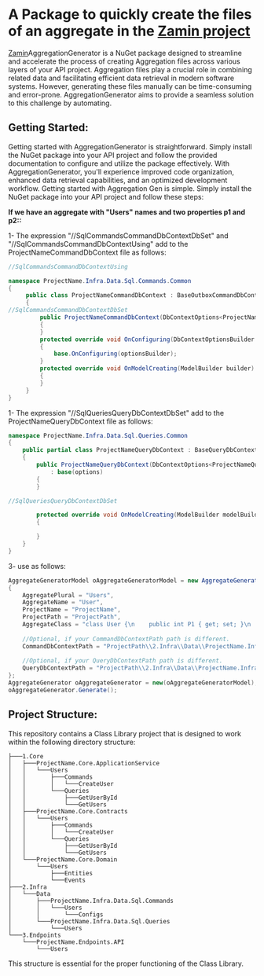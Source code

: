 # A Package to quickly create the files of an aggregate in the [Zamin project](https://github.com/oroumand/Zamin)


[Zamin](https://github.com/oroumand/Zamin)AggregationGenerator is a NuGet package designed to streamline and accelerate the process of creating Aggregation files across various layers of your API project. Aggregation files play a crucial role in combining related data and facilitating efficient data retrieval in modern software systems. However, generating these files manually can be time-consuming and error-prone. AggregationGenerator aims to provide a seamless solution to this challenge by automating.

## Getting Started:
Getting started with AggregationGenerator is straightforward. Simply install the NuGet package into your API project and follow the provided documentation to configure and utilize the package effectively. With AggregationGenerator, you'll experience improved code organization, enhanced data retrieval capabilities, and an optimized development workflow.
Getting started with Aggregation Gen is simple. Simply install the NuGet package into your API project and follow these steps:

**If we have an aggregate with "Users" names and two properties p1 and p2::**

1- The expression "//SqlCommandsCommandDbContextDbSet" and "//SqlCommandsCommandDbContextUsing" add to the ProjectNameCommandDbContext file as follows:
```C#
//SqlCommandsCommandDbContextUsing

namespace ProjectName.Infra.Data.Sql.Commands.Common
{
	 public class ProjectNameCommandDbContext : BaseOutboxCommandDbContext
	 {
//SqlCommandsCommandDbContextDbSet
		 public ProjectNameCommandDbContext(DbContextOptions<ProjectNameCommandDbContext> options) : base(options)
		 {
		 }
		 protected override void OnConfiguring(DbContextOptionsBuilder optionsBuilder)
		 {
			 base.OnConfiguring(optionsBuilder);
		 }
		 protected override void OnModelCreating(ModelBuilder builder)
		 {
		 }
	 }
}
```

1- The expression "//SqlQueriesQueryDbContextDbSet" add to the ProjectNameQueryDbContext file as follows:
```C#
namespace ProjectName.Infra.Data.Sql.Queries.Common
{
	public partial class ProjectNameQueryDbContext : BaseQueryDbContext
	{
		public ProjectNameQueryDbContext(DbContextOptions<ProjectNameQueryDbContext> options)
			: base(options)
		{
		}

//SqlQueriesQueryDbContextDbSet

		protected override void OnModelCreating(ModelBuilder modelBuilder)
		{

		}
	}
}
```

3- use as follows:
```C#
AggregateGeneratorModel oAggregateGeneratorModel = new AggregateGeneratorModel()
{
	AggregatePlural = "Users",
	AggregateName = "User",
	ProjectName = "ProjectName",
	ProjectPath = "ProjectPath",
	AggregateClass = "class User {\n    public int P1 { get; set; }\n    public string P2 { get; set; }\n}",
	
	//Optional, if your CommandDbContextPath path is different.
	CommandDbContextPath = "ProjectPath\\2.Infra\\Data\\ProjectName.Infra.Data.Sql.Commands\\Common\\ProjectNameCommandDbContext.cs",
	
	//Optional, if your QueryDbContextPath path is different.
	QueryDbContextPath = "ProjectPath\\2.Infra\\Data\\ProjectName.Infra.Data.Sql.Queries\\Common\\ProjectNameQueryDbContext.cs"
};
AggregateGenerator oAggregateGenerator = new(oAggregateGeneratorModel);
oAggregateGenerator.Generate();
```

## Project Structure:

This repository contains a Class Library project that is designed to work within the following directory structure:
```Tree
├───1.Core
│   ├───ProjectName.Core.ApplicationService
│   │   └───Users
│   │       ├───Commands
│   │       │   └───CreateUser
│   │       └───Queries
│   │           ├───GetUserById
│   │           └───GetUsers
│   ├───ProjectName.Core.Contracts
│   │   └───Users
│   │       ├───Commands
│   │       │   └───CreateUser
│   │       └───Queries
│   │           ├───GetUserById
│   │           └───GetUsers
│   └───ProjectName.Core.Domain
│       └───Users
│           ├───Entities
│           └───Events
├───2.Infra
│   └───Data
│       ├───ProjectName.Infra.Data.Sql.Commands
│       │   └───Users
│       │       └───Configs
│       └───ProjectName.Infra.Data.Sql.Queries
│           └───Users
└───3.Endpoints
    └───ProjectName.Endpoints.API
        └───Users
```

This structure is essential for the proper functioning of the Class Library.
